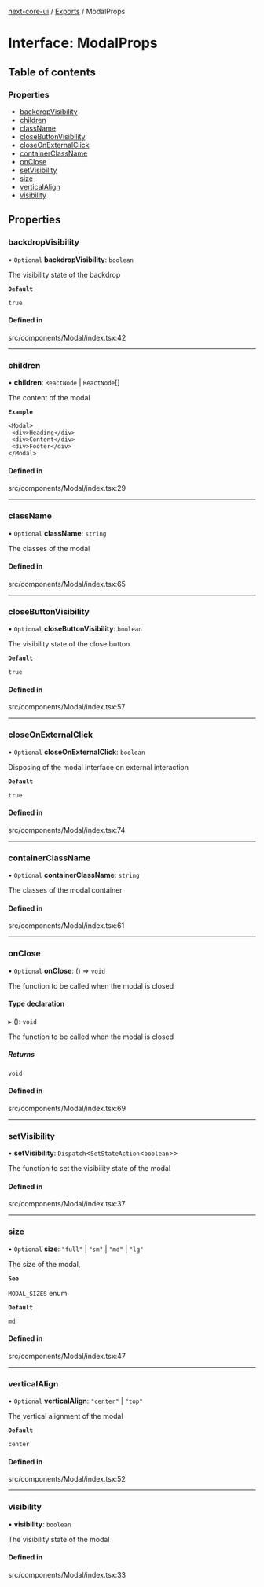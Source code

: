 [next-core-ui](../README.md) / [Exports](../modules.md) / ModalProps

# Interface: ModalProps

## Table of contents

### Properties

- [backdropVisibility](ModalProps.md#backdropvisibility)
- [children](ModalProps.md#children)
- [className](ModalProps.md#classname)
- [closeButtonVisibility](ModalProps.md#closebuttonvisibility)
- [closeOnExternalClick](ModalProps.md#closeonexternalclick)
- [containerClassName](ModalProps.md#containerclassname)
- [onClose](ModalProps.md#onclose)
- [setVisibility](ModalProps.md#setvisibility)
- [size](ModalProps.md#size)
- [verticalAlign](ModalProps.md#verticalalign)
- [visibility](ModalProps.md#visibility)

## Properties

### backdropVisibility

• `Optional` **backdropVisibility**: `boolean`

The visibility state of the backdrop

**`Default`**

`true`

#### Defined in

src/components/Modal/index.tsx:42

___

### children

• **children**: `ReactNode` \| `ReactNode`[]

The content of the modal

**`Example`**

```tsx
<Modal>
 <div>Heading</div>
 <div>Content</div>
 <div>Footer</div>
</Modal>
```

#### Defined in

src/components/Modal/index.tsx:29

___

### className

• `Optional` **className**: `string`

The classes of the modal

#### Defined in

src/components/Modal/index.tsx:65

___

### closeButtonVisibility

• `Optional` **closeButtonVisibility**: `boolean`

The visibility state of the close button

**`Default`**

`true`

#### Defined in

src/components/Modal/index.tsx:57

___

### closeOnExternalClick

• `Optional` **closeOnExternalClick**: `boolean`

Disposing of the modal interface on external interaction

**`Default`**

`true`

#### Defined in

src/components/Modal/index.tsx:74

___

### containerClassName

• `Optional` **containerClassName**: `string`

The classes of the modal container

#### Defined in

src/components/Modal/index.tsx:61

___

### onClose

• `Optional` **onClose**: () => `void`

The function to be called when the modal is closed

#### Type declaration

▸ (): `void`

The function to be called when the modal is closed

##### Returns

`void`

#### Defined in

src/components/Modal/index.tsx:69

___

### setVisibility

• **setVisibility**: `Dispatch`\<`SetStateAction`\<`boolean`\>\>

The function to set the visibility state of the modal

#### Defined in

src/components/Modal/index.tsx:37

___

### size

• `Optional` **size**: ``"full"`` \| ``"sm"`` \| ``"md"`` \| ``"lg"``

The size of the modal,

**`See`**

`MODAL_SIZES` enum

**`Default`**

`md`

#### Defined in

src/components/Modal/index.tsx:47

___

### verticalAlign

• `Optional` **verticalAlign**: ``"center"`` \| ``"top"``

The vertical alignment of the modal

**`Default`**

`center`

#### Defined in

src/components/Modal/index.tsx:52

___

### visibility

• **visibility**: `boolean`

The visibility state of the modal

#### Defined in

src/components/Modal/index.tsx:33

